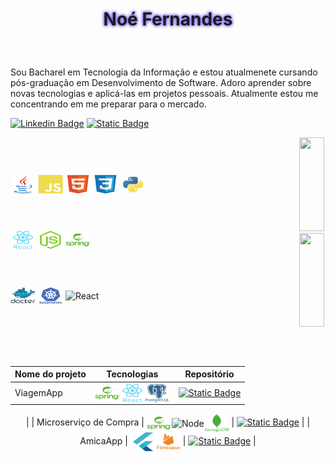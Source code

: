 <h1 style="text-align: center; text-shadow: 0 0 0.2em #87F, 0 0 0.2em #87F, 0 0 0.2em #87F"> Noé Fernandes </h1>

<h3 style="color: white">Sobre mim</h3>

Sou Bacharel em Tecnologia da Informação e estou atualmenete cursando pós-graduação em Desenvolvimento de Software. Adoro aprender sobre novas tecnologias e aplicá-las em projetos pessoais. Atualmente estou me concentrando em me preparar para o mercado.

[![Linkedin Badge](https://img.shields.io/badge/-LinkedIn-0e76a8?style=flat-square&logo=Linkedin&logoColor=white)](https://www.linkedin.com/in/noe-fernandes-carvalho-pessoa/)
[![Static Badge](https://img.shields.io/badge/Github%20-%20-%20%23333?style=flat-square&logo=github)](https://github.com/noefernandes)


<div style="display: flex; justify-content: space-between;">
<div>
<h3 style="color: white"> Linguagens </h3>
<img align="center" alt="Java" height="30" width="40" src="https://raw.githubusercontent.com/devicons/devicon/master/icons/java/java-original.svg">
<img align="center" alt="Js" height="30" width="40" src="https://raw.githubusercontent.com/devicons/devicon/master/icons/javascript/javascript-plain.svg">
<img align="center" alt="HTML" height="30" width="40" src="https://raw.githubusercontent.com/devicons/devicon/master/icons/html5/html5-original.svg">
<img align="center" alt="CSS" height="30" width="40" src="https://raw.githubusercontent.com/devicons/devicon/master/icons/css3/css3-original.svg">
<img align="center" alt="CSS" height="30" width="40" src="https://raw.githubusercontent.com/devicons/devicon/master/icons/python/python-original.svg">

<h3 style="color: white"> Frameworks </h3>

<img align="center" alt="React" height="30" width="40" src="https://raw.githubusercontent.com/devicons/devicon/master/icons/react/react-original-wordmark.svg">  
<img align="center" alt="Node" height="30" width="40" src="https://raw.githubusercontent.com/devicons/devicon/master/icons/nodejs/nodejs-original.svg">
<img align="center" alt="Node" height="30" width="40" src="https://raw.githubusercontent.com/devicons/devicon/master/icons/spring/spring-original-wordmark.svg">

<h3 style="color: white"> DevOps </h3>

<img align="center" alt="React" height="30" width="40" src="https://raw.githubusercontent.com/devicons/devicon/master/icons/docker/docker-original-wordmark.svg"> 
<img align="center" alt="React" height="30" width="40" src="https://raw.githubusercontent.com/devicons/devicon/master/icons/kubernetes/kubernetes-plain-wordmark.svg">
<img align="center" alt="React" height="30" width="30" src="https://avatars.githubusercontent.com/u/44036562?s=280&v=4">
</div>
<div align=center>
  <img height="150em" width="95%" src="https://github-readme-stats.vercel.app/api?username=noefernandes&show_icons=true&theme=dracula&include_all_commits=true&count_private=true"/>

  <img height="150em" width="95%" src="https://github-readme-stats.vercel.app/api/top-langs/?username=noefernandes&layout=compact&langs_count=7&theme=dracula"/>
</div>
</div>

<h3 style="color: white">Alguns projetos</h3>

<div style="width: 100%" align="center">

| Nome do projeto  | Tecnologias | Repositório |
| ------------- | --- | ------------- |
| ViagemApp  | <img align="center" alt="Node" height="30" width="40" src="https://raw.githubusercontent.com/devicons/devicon/master/icons/spring/spring-original-wordmark.svg"><img align="center" alt="React" height="30" width="40" src="https://raw.githubusercontent.com/devicons/devicon/master/icons/react/react-original-wordmark.svg"><img align="center" alt="Node" height="30" width="40" src="https://raw.githubusercontent.com/devicons/devicon/master/icons/postgresql/postgresql-plain-wordmark.svg"> | [![Static Badge](https://img.shields.io/badge/Reposit%C3%B3rio%20-%20-%20green?style=flat&logo=github&label=Reposit%C3%B3rio)](https://github.com/noefernandes/viagemapp)
  |
| Microserviço de Compra  | <img align="center" alt="Node" height="30" width="40" src="https://raw.githubusercontent.com/devicons/devicon/master/icons/spring/spring-original-wordmark.svg"><img align="center" alt="Node" height="8" width="40" src="https://upload.wikimedia.org/wikipedia/commons/thumb/7/71/RabbitMQ_logo.svg/2560px-RabbitMQ_logo.svg.png"><img align="center" alt="Node" height="30" width="40" src="https://raw.githubusercontent.com/devicons/devicon/master/icons/mongodb/mongodb-plain-wordmark.svg"> | [![Static Badge](https://img.shields.io/badge/Reposit%C3%B3rio%20-%20-%20red?style=flat&logo=github&label=Reposit%C3%B3rio)](https://github.com/noefernandes/servico-compra-rabbit)
  |
| AmicaApp  | <img align="center" alt="Node" height="30" width="40" src="https://raw.githubusercontent.com/devicons/devicon/master/icons/flutter/flutter-original.svg"><img align="center" alt="Node" height="30" width="40" src="https://raw.githubusercontent.com/devicons/devicon/master/icons/firebase/firebase-plain-wordmark.svg"> | [![Static Badge](https://img.shields.io/badge/Reposit%C3%B3rio%20-%20-%20blue?style=flat&logo=github&label=Reposit%C3%B3rio)](https://github.com/noefernandes/amica-app)
  |

</div>

</div>


